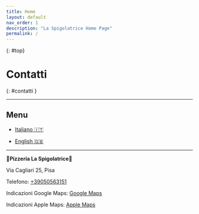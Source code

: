 ```yaml
---
title: Home
layout: default
nav_order: 1
description: "La Spigolatrice Home Page"
permalink: /
---
```

{: #top}

# Contatti
{: #contatti }

* * *

## Menu

- [Italiano 🇮🇹](https://laspigolatrice.github.io/menu/italiano.html)

- [English 🇬🇧](https://laspigolatrice.github.io/menu/english.html)

* * *

**🍕Pizzeria La Spigolatrice🍕**

Via Cagliari 25, Pisa

Telefono:  [+39050563151](tel:+39050563151)

Indicazioni Google Maps: [Google Maps](https://maps.app.goo.gl/uhsaXFt7v76gaJ259)

Indicazioni Apple Maps: [Apple Maps](https://maps.apple.com/?address=Via%20Cagliari%2025,%2056123%20Pisa,%20Italy&auid=2351142902024197552&ll=43.726840,10.406038&lsp=9902&q=Pizzeria%20La%20Spigolatrice&_ext=CjMKBQgEEJABCgQIBRADCgUIBhC6AgoECAoQAAoECFIQAQoECFUQDwoECFkQAgoFCKQBEAESJimycEhZddxFQDGWKNYErMwkQDkEjNO1m91FQEFaEvtfCdMkQFAE)
